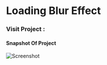 # Loading Blur Effect

### **Visit Project :**


#### **Snapshot Of Project**

![Screenshot](./Snapshots/Yoo.png)
